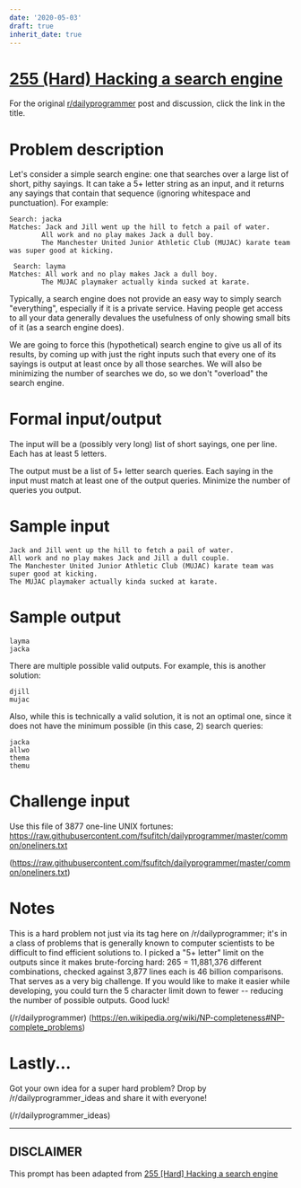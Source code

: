 ```yaml
---
date: '2020-05-03'
draft: true
inherit_date: true
---
```


# [255 (Hard) Hacking a search engine](https://www.reddit.com/r/dailyprogrammer/comments/47o4b6/20160226_challenge_255_hard_hacking_a_search/)

For the original [r/dailyprogrammer](https://www.reddit.com/r/dailyprogrammer/) post and discussion, click the link in the title.

# Problem description
Let's consider a simple search engine: one that searches over a large list of short, pithy sayings. It can take a 5+ letter string as an input, and it returns any sayings that contain that sequence (ignoring whitespace and punctuation). For example:


```
Search: jacka
Matches: Jack and Jill went up the hill to fetch a pail of water.
        All work and no play makes Jack a dull boy.
        The Manchester United Junior Athletic Club (MUJAC) karate team was super good at kicking.

 Search: layma
Matches: All work and no play makes Jack a dull boy.
        The MUJAC playmaker actually kinda sucked at karate.
```
Typically, a search engine does not provide an easy way to simply search "everything", especially if it is a private service. Having people get access to all your data generally devalues the usefulness of only showing small bits of it (as a search engine does). 

We are going to force this (hypothetical) search engine to give us all of its results, by coming up with just the right inputs such that every one of its sayings is output at least once by all those searches. We will also be minimizing the number of searches we do, so we don't "overload" the search engine.

# Formal input/output
The input will be a (possibly very long) list of short sayings, one per line. Each has at least 5 letters.

The output must be a list of 5+ letter search queries. Each saying in the input must match at least one of the output queries. Minimize the number of queries you output.

# Sample input

```
Jack and Jill went up the hill to fetch a pail of water.
All work and no play makes Jack and Jill a dull couple.
The Manchester United Junior Athletic Club (MUJAC) karate team was super good at kicking.
The MUJAC playmaker actually kinda sucked at karate.
```
# Sample output

```
layma
jacka
```
There are multiple possible valid outputs. For example, this is another solution:


```
djill
mujac
```
Also, while this is technically a valid solution, it is not an optimal one, since it does not have the minimum possible (in this case, 2) search queries:


```
jacka
allwo
thema
themu
```
# Challenge input
Use this file of 3877 one-line UNIX fortunes: https://raw.githubusercontent.com/fsufitch/dailyprogrammer/master/common/oneliners.txt

(https://raw.githubusercontent.com/fsufitch/dailyprogrammer/master/common/oneliners.txt)
# Notes
This is a hard problem not just via its tag here on /r/dailyprogrammer; it's in a class of problems that is generally known to computer scientists to be difficult to find efficient solutions to. I picked a "5+ letter" limit on the outputs since it makes brute-forcing hard: 265 = 11,881,376 different combinations, checked against 3,877 lines each is 46 billion comparisons. That serves as a very big challenge. If you would like to make it easier while developing, you could turn the 5 character limit down to fewer -- reducing the number of possible outputs. Good luck!

(/r/dailyprogrammer)
(https://en.wikipedia.org/wiki/NP-completeness#NP-complete_problems)
# Lastly...
Got your own idea for a super hard problem? Drop by /r/dailyprogrammer_ideas and share it with everyone!

(/r/dailyprogrammer_ideas)

----
## **DISCLAIMER**
This prompt has been adapted from [255 [Hard] Hacking a search engine](https://www.reddit.com/r/dailyprogrammer/comments/47o4b6/20160226_challenge_255_hard_hacking_a_search/
)
